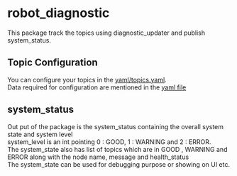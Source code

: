 # robot_diagnostic
This package track the topics using diagnostic_updater and publish system_status.

## Topic Configuration
You can configure your topics in the [yaml/topics.yaml](yaml/topics.yaml).\
Data required for configuration are mentioned in the [yaml file](yaml/topics.yaml)

## system_status
Out put of the package is the system_status containing the overall system state and system level\
system_level is an int pointing 0 : GOOD, 1 : WARNING and 2 : ERROR.\
The system_state also has list of topics which are in GOOD , WARNING and ERROR along with the node name, message and health_status\
The system_state can be used for debugging purpose or showing on UI etc.